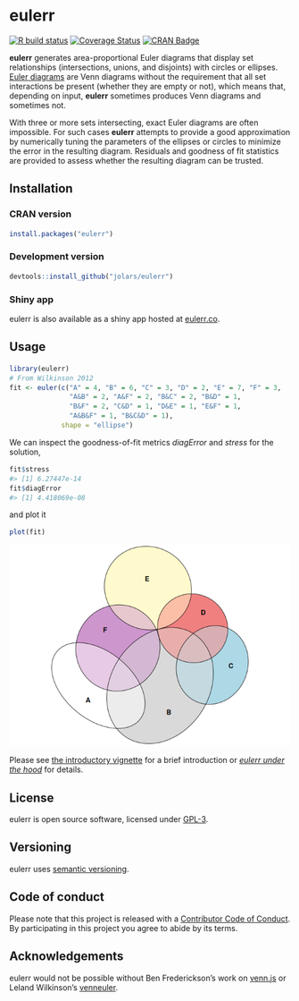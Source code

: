 
<!-- README.md is generated from README.Rmd. Please edit that file -->

# eulerr

<!-- badges: start -->

[![R build
status](https://github.com/jolars/eulerr/workflows/R-CMD-check/badge.svg)](https://github.com/jolars/eulerr/actions)
[![Coverage
Status](https://codecov.io/gh/jolars/eulerr/branch/master/graph/badge.svg)](https://app.codecov.io/gh/jolars/eulerr)
[![CRAN
Badge](http://www.r-pkg.org/badges/version/eulerr)](https://cran.r-project.org/package=eulerr)
<!-- badges: end -->

**eulerr** generates area-proportional Euler diagrams that display set
relationships (intersections, unions, and disjoints) with circles or
ellipses. [Euler diagrams](https://en.wikipedia.org/wiki/Euler_diagram)
are Venn diagrams without the requirement that all set interactions be
present (whether they are empty or not), which means that, depending on
input, **eulerr** sometimes produces Venn diagrams and sometimes not.

With three or more sets intersecting, exact Euler diagrams are often
impossible. For such cases **eulerr** attempts to provide a good
approximation by numerically tuning the parameters of the ellipses or
circles to minimize the error in the resulting diagram. Residuals and
goodness of fit statistics are provided to assess whether the resulting
diagram can be trusted.

## Installation

### CRAN version

``` r
install.packages("eulerr")
```

### Development version

``` r
devtools::install_github("jolars/eulerr")
```

### Shiny app

eulerr is also available as a shiny app hosted at
[eulerr.co](https://eulerr.co).

## Usage

``` r
library(eulerr)
# From Wilkinson 2012
fit <- euler(c("A" = 4, "B" = 6, "C" = 3, "D" = 2, "E" = 7, "F" = 3,
               "A&B" = 2, "A&F" = 2, "B&C" = 2, "B&D" = 1,
               "B&F" = 2, "C&D" = 1, "D&E" = 1, "E&F" = 1,
               "A&B&F" = 1, "B&C&D" = 1),
             shape = "ellipse")
```

We can inspect the goodness-of-fit metrics *diagError* and *stress* for
the solution,

``` r
fit$stress
#> [1] 6.27447e-14
fit$diagError
#> [1] 4.418069e-08
```

and plot it

``` r
plot(fit)
```

![](man/figures/README-plot_method-1.png)<!-- -->

Please see [the introductory
vignette](https://CRAN.R-project.org/package=eulerr/vignettes/introduction.html)
for a brief introduction or [*eulerr under the
hood*](https://CRAN.R-project.org/package=eulerr/vignettes/under-the-hood.html)
for details.

## License

eulerr is open source software, licensed under
[GPL-3](https://github.com/jolars/eulerr/blob/master/LICENSE).

## Versioning

eulerr uses [semantic versioning](https://semver.org).

## Code of conduct

Please note that this project is released with a [Contributor Code of
Conduct](https://github.com/jolars/eulerr/blob/master/CONDUCT.md). By
participating in this project you agree to abide by its terms.

## Acknowledgements

eulerr would not be possible without Ben Frederickson’s work on
[venn.js](http://www.benfrederickson.com) or Leland Wilkinson’s
[venneuler](https://cran.r-project.org/package=venneuler).

